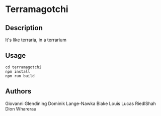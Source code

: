 # Terramagotchi

## Description
It's like terraria, in a terrarium


## Usage
```
cd terramagotchi
npm install
npm run build
```



## Authors
Giovanni Glendining
Dominik Lange-Nawka
Blake Louis
Lucas RiedlShah
Dion Wharerau
